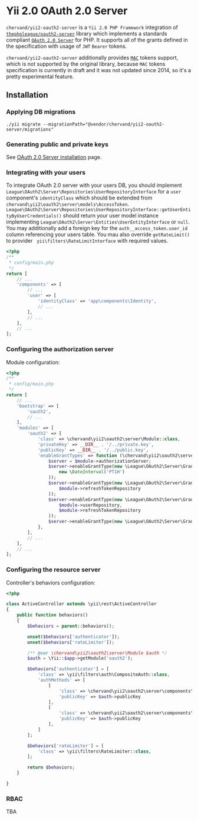 # Yii 2.0 OAuth 2.0 Server

`chervand/yii2-oauth2-server` is a `Yii 2.0 PHP Framework` integration of [`thephpleague/oauth2-server`](https://github.com/thephpleague/oauth2-server) library which implements a standards compliant [`OAuth 2.0 Server`](https://tools.ietf.org/html/rfc6749) for PHP. It supports all of the grants defined in the specification with usage of `JWT` `Bearer` tokens.

`chervand/yii2-oauth2-server` additionally provides [`MAC`](https://tools.ietf.org/html/draft-ietf-oauth-v2-http-mac-05) tokens support, which is not supported by the original library, because `MAC` tokens specification is currently in draft and it was not updated since 2014, so it's a pretty experimental feature.

## Installation

### Applying DB migrations

    ./yii migrate --migrationPath="@vendor/chervand/yii2-oauth2-server/migrations"

### Generating public and private keys

See [OAuth 2.0 Server installation](https://oauth2.thephpleague.com/installation/) page.

### Integrating with your users

To integrate OAuth 2.0 server with your users DB, you should implement `League\OAuth2\Server\Repositories\UserRepositoryInterface` for a `user` component's `identityClass` which should be extended from `chervand\yii2\oauth2\server\models\AccessToken`. `League\OAuth2\Server\Repositories\UserRepositoryInterface::getUserEntityByUserCredentials()` should return your user model instance implementing `League\OAuth2\Server\Entities\UserEntityInterface` or `null`. You may additionally add a foreign key for the `auth__access_token.user_id` column referencing your users table. You mau also override `getRateLimit()` to provider ` yii\filters\RateLimitInterface` with required values.

```php
<?php 
/** 
 * config/main.php 
 */
return [
    // ...
    'components' => [
        // ...
        'user' => [
            'identityClass' => 'app\components\Identity',
            // ...
        ],
        // ...
    ],
    // ...
];
```

### Configuring the authorization server

Module configuration:

```php
<?php 
/** 
 * config/main.php 
 */
return [
    // ...
    'bootstrap' => [
        'oauth2',
        // ...
    ],
    'modules' => [
        'oauth2' => [
            'class' => \chervand\yii2\oauth2\server\Module::class,
            'privateKey' => __DIR__ . '/../private.key',
            'publicKey' => __DIR__ . '/../public.key',
            'enableGrantTypes' => function (\chervand\yii2\oauth2\server\Module &$module) {
                $server = $module->authorizationServer;
                $server->enableGrantType(new \League\OAuth2\Server\Grant\ImplicitGrant(
                    new \DateInterval('PT1H')
                ));
                $server->enableGrantType(new \League\OAuth2\Server\Grant\RefreshTokenGrant(
                    $module->refreshTokenRepository
                ));
                $server->enableGrantType(new \League\OAuth2\Server\Grant\PasswordGrant(
                    $module->userRepository,
                    $module->refreshTokenRepository
                ));
                $server->enableGrantType(new \League\OAuth2\Server\Grant\ClientCredentialsGrant());
            },
        ],
        // ...
    ],
    // ...
];
```

### Configuring the resource server

Controller's behaviors configuration:

```php
<?php

class ActiveController extends \yii\rest\ActiveController
{
    public function behaviors()
    {
        $behaviors = parent::behaviors();

        unset($behaviors['authenticator']);
        unset($behaviors['rateLimiter']);

        /** @var \chervand\yii2\oauth2\server\Module $auth */
        $auth = \Yii::$app->getModule('oauth2');

        $behaviors['authenticator'] = [
            'class' => \yii\filters\auth\CompositeAuth::class,
            'authMethods' => [
                [
                    'class' => \chervand\yii2\oauth2\server\components\AuthMethods\HttpMacAuth::class,
                    'publicKey' => $auth->publicKey
                ],
                [
                    'class' => \chervand\yii2\oauth2\server\components\AuthMethods\HttpBearerAuth::class,
                    'publicKey' => $auth->publicKey
                ],
            ]
        ];

        $behaviors['rateLimiter'] = [
            'class' => \yii\filters\RateLimiter::class,
        ];

        return $behaviors;
    }

}
```

### RBAC

TBA
